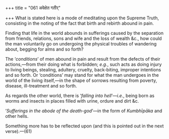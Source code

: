 +++
title = "061 अवेक्षेत गतीर्"

+++
What is stated here is a mode of meditating upon the Supreme Truth,
consisting in the noting of the fact that birth and rebirth abound in
pain.

Finding that life in the world abounds in sufferings caused by the
separation from friends, relations, sons and wife and the loss of wealth
&c., how could the man voluntarily go on undergoing the physical
troubles of wandering about, begging for alms and so forth?

The ‘*conditions*’ of men abound in pain and result from the defects of
their actions,—from their doing what is forbidden; *e.g*., such acts as
doing injury to living beings, stealing, adultery, cruelty, back-biting,
improper intentions and so forth. Or ‘conditions’ may stand for what the
man undergoes in the world of the living itself,—in the shape of sorrows
resulting from poverty, disease, ill-treatment and so forth.

As regards the other world, there is ‘*falling into hell*’—*i.e*., being
born as worms and insects in places filled with urine, ordure and dirt
&c.

‘*Sufferings in the abode of the death-god*’—in the form of *Kumbhīpāka*
and other hells.

Something more has to be reflected upon (and this is pointed out in the
next verse).—(61)


